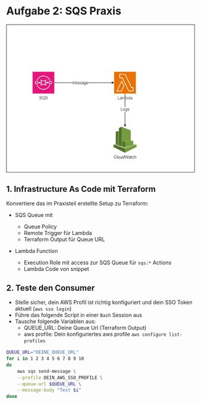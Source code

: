 # Aufgabe 2: SQS Praxis

![](./assets/sqs.jpg)


## 1. Infrastructure As Code mit Terraform

Konvertiere das im Praxisteil erstellte Setup zu Terraform:

- SQS Queue mit
    - Queue Policy
    - Remote Trigger für Lambda
    - Terraform Output für Queue URL 

- Lambda Function 
    - Execution Role mit access zur SQS Queue für `sqs:*` Actions
    - Lambda Code von snippet

## 2. Teste den Consumer

- Stelle sicher, dein AWS Profil ist richtig konfiguriert und dein SSO Token aktuell (`aws sso login`)
- Führe das folgende Script in einer `Bash` Session aus
- Tausche folgende Variablen aus:
    - QUEUE_URL: Deine Queue Url (Terraform Output)
    - aws profile: Dein konfiguriertes aws profile `aws configure list-profiles`

```bash
QUEUE_URL="DEINE_QUEUE_URL"
for i in 1 2 3 4 5 6 7 8 9 10
do
    aws sqs send-message \
    --profile DEIN_AWS_SSO_PROFILE \
    --queue-url $QUEUE_URL \
    --message-body "Test $i"
done
```
